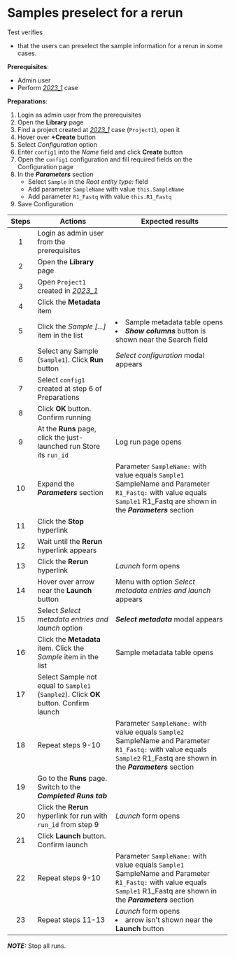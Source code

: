 # Samples preselect for a rerun

Test verifies
- that the users can preselect the sample information for a rerun in some cases.

**Prerequisites**:

- Admin user
- Perform [_2023_1_](2023_1-Column_sorting_extension.md) case

**Preparations**:

1. Login as admin user from the prerequisites
2. Open the **Library** page
3. Find a project created at [_2023_1_](2023_1-Column_sorting_extension.md) case (`Project1`), open it
4. Hover over **+Create** button
5. Select *Configuration* option
6. Enter `config1` into the *Name* field and click **Create** button
7. Open the `config1` configuration and fill required fields on the Configuration page
8. In the ***Parameters*** section
    - Select `Sample` in the *Root entity type:* field
    - Add parameter `SampleName` with value `this.SampleName`
    - Add parameter `R1_Fastq` with value `this.R1_Fastq`
9. Save Configuration

| Steps | Actions | Expected results |
| :---: | --- | --- |
| 1 | Login as admin user from the prerequisites | |
| 2 | Open the **Library** page | |
| 3 | Open `Project1` created in [_2023_1_](2023_1-Column_sorting_extension.md) | |
| 4 | Click the **Metadata** item | |
| 5 | Click the *Sample [...]* item in the list | <li> Sample metadata table opens <li> ***Show columns*** button is shown near the Search field |
| 6 | Select any Sample (`Sample1`). Click **Run** button | *Select configuration* modal appears |
| 7 | Select `config1` created at step 6 of Preparations | |
| 8 | Click **OK** button. Confirm running | |
| 9 | At the **Runs** page, click the just-launched run Store its `run_id` | Log run page opens |
| 10 | Expand the ***Parameters*** section | Parameter `SampleName:` with value equals `Sample1` SampleName and Parameter `R1_Fastq:` with value equals `Sample1` R1_Fastq are shown in the ***Parameters*** section |
| 11 | Click the **Stop** hyperlink | |
| 12 | Wait until the **Rerun** hyperlink appears | |
| 13 | Click the **Rerun** hyperlink | *Launch* form opens |
| 14 | Hover over arrow near the **Launch** button | Menu with option *Select metadata entries and launch* appears |
| 15 | Select *Select metadata entries and launch* option | ***Select metadata*** modal appears |
| 16 | Click the **Metadata** item. Click the *Sample* item in the list | Sample metadata table opens |
| 17 | Select Sample not equal to `Sample1` (`Sample2`). Click **OK** button. Confirm launch |
| 18 | Repeat steps 9-10 | Parameter `SampleName:` with value equals `Sample2` SampleName and Parameter `R1_Fastq:` with value equals `Sample2` R1_Fastq are shown in the ***Parameters*** section |
| 19 | Go to the **Runs** page. Switch to the ***Completed Runs tab*** | |
| 20 | Click the **Rerun** hyperlink for run with `run_id` from step 9 | *Launch* form opens |
| 21 | Click **Launch** button. Confirm launch | |
| 22 | Repeat steps 9-10 | Parameter `SampleName:` with value equals `Sample1` SampleName and Parameter `R1_Fastq:` with value equals `Sample1` R1_Fastq are shown in the ***Parameters*** section |
| 23 | Repeat steps 11-13 | *Launch* form opens <li> arrow isn't shown near the **Launch** button |

***NOTE:*** Stop all runs.